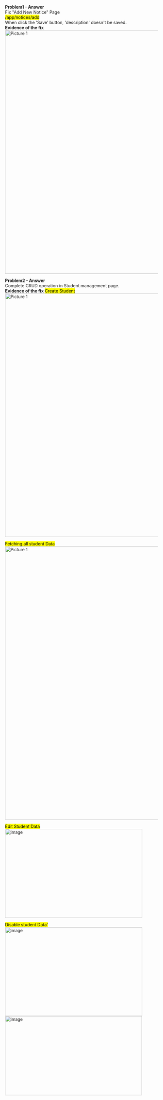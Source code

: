 
**Problem1 - Answer** \
Fix "Add New Notice" Page \
<mark>/app/notices/add</mark> \
When click the 'Save' button, 'description' doesn't be saved. \
<b>Evidence of the fix</b>
<img width="1384" height="803" alt="Picture 1" src="https://github.com/user-attachments/assets/7d9b6230-70d6-4e82-83d4-4bab97d9e5ce" />


**Problem2 - Answer** \
Complete CRUD operation in Student management page. \
<b>Evidence of the fix</b>
<mark>Create Student</mark> \
<img width="1384" height="803" alt="Picture 1" src="https://github.com/user-attachments/assets/3d110b64-a455-4bb1-ae3f-71640b2a8b25" />

<mark>Fetching all student Data</mark>\
<img width="1384" height="901" alt="Picture 1" src="https://github.com/user-attachments/assets/ccef5f96-75b3-43fa-b855-e554d2f0ec35" />

<mark>Edit Student Data</mark>\
<img width="452" height="293" alt="image" src="https://github.com/user-attachments/assets/6af5f56f-e4a8-4c08-b09e-75564d726ed1" />

<mark>Disable student Data'</mark>\
<img width="452" height="293" alt="image" src="https://github.com/user-attachments/assets/a19a0dc2-79f1-4215-98a2-5c4c4dc7cd3e" />\
<img width="451" height="261" alt="image" src="https://github.com/user-attachments/assets/a7aa1b42-78c5-4f45-9345-27369f4ed650" />


